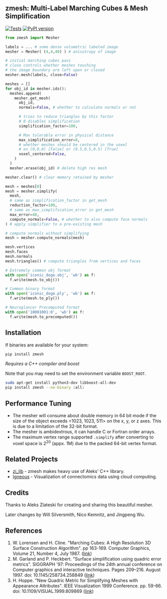 ## zmesh: Multi-Label Marching Cubes &amp; Mesh Simplification
[![Tests](https://github.com/seung-lab/zmesh/actions/workflows/test.yml/badge.svg?branch=master)](https://github.com/seung-lab/zmesh/actions/workflows/test.yml) [![PyPI version](https://badge.fury.io/py/zmesh.svg)](https://badge.fury.io/py/zmesh)  

```python
from zmesh import Mesher

labels = ... # some dense volumetric labeled image
mesher = Mesher( (4,4,40) ) # anisotropy of image

# initial marching cubes pass
# close controls whether meshes touching
# the image boundary are left open or closed
mesher.mesh(labels, close=False) 

meshes = []
for obj_id in mesher.ids():
  meshes.append(
    mesher.get_mesh(
      obj_id, 
      normals=False, # whether to calculate normals or not

      # tries to reduce triangles by this factor
      # 0 disables simplification
      simplification_factor=100, 

      # Max tolerable error in physical distance
      max_simplification_error=8,
      # whether meshes should be centered in the voxel
      # on (0,0,0) [False] or (0.5,0.5,0.5) [True]
      voxel_centered=False, 
    )
  )
  mesher.erase(obj_id) # delete high res mesh

mesher.clear() # clear memory retained by mesher

mesh = meshes[0]
mesh = mesher.simplify(
  mesh, 
  # same as simplification_factor in get_mesh
  reduction_factor=100, 
  # same as max_simplification_error in get_mesh
  max_error=40, 
  compute_normals=False, # whether to also compute face normals
) # apply simplifier to a pre-existing mesh

# compute normals without simplifying
mesh = mesher.compute_normals(mesh) 

mesh.vertices
mesh.faces 
mesh.normals
mesh.triangles() # compute triangles from vertices and faces

# Extremely common obj format
with open('iconic_doge.obj', 'wb') as f:
  f.write(mesh.to_obj())

# Common binary format
with open('iconic_doge.ply', 'wb') as f:
  f.write(mesh.to_ply())

# Neuroglancer Precomputed format
with open('10001001:0', 'wb') as f:
  f.write(mesh.to_precomputed())
```

## Installation 

If binaries are available for your system:

```bash
pip install zmesh
```

*Requires a C++ compiler and boost*

Note that you may need to set the environment variable `BOOST_ROOT`.

```bash
sudo apt-get install python3-dev libboost-all-dev
pip install zmesh --no-binary :all:
```

## Performance Tuning

- The mesher will consume about double memory in 64 bit mode if the size of the 
object exceeds <1023, 1023, 511> on the x, y, or z axes. This is due to a limitation 
of the 32-bit format. 
- The mesher is ambidextrous, it can handle C or Fortran order arrays.
- The maximum vertex range supported `.simplify` after converting to voxel space is 2<sup>20</sup> (appx. 1M) due to the packed 64-bit vertex format.

## Related Projects 

- [zi_lib](https://github.com/zlateski/zi_lib) - zmesh makes heavy use of Aleks' C++ library.
- [Igneous](https://github.com/seung-lab/igneous) - Visualization of connectomics data using cloud computing.

## Credits

Thanks to Aleks Zlateski for creating and sharing this beautiful mesher.  

Later changes by Will Silversmith, Nico Kemnitz, and Jingpeng Wu. 

## References  

1. W. Lorensen and H. Cline. "Marching Cubes: A High Resolution 3D Surface Construction Algorithm". pp 163-169. Computer Graphics, Volume 21, Number 4, July 1987. ([link](https://people.eecs.berkeley.edu/~jrs/meshpapers/LorensenCline.pdf))  
2. M. Garland and P. Heckbert. "Surface simplification using quadric error metrics". SIGGRAPH '97: Proceedings of the 24th annual conference on Computer graphics and interactive techniques. Pages 209–216. August 1997. doi: 10.1145/258734.258849 ([link](https://mgarland.org/files/papers/quadrics.pdf))  
3. H. Hoppe. "New Quadric Metric for Simplifying Meshes with Appearance Attributes". IEEE Visualization 1999 Conference. pp. 59-66. doi: 10.1109/VISUAL.1999.809869 ([link](http://hhoppe.com/newqem.pdf))  
